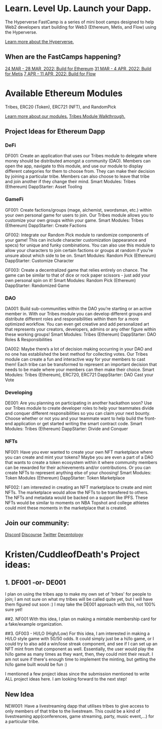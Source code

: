 # Learn. Level Up. Launch your Dapp.

The Hyperverse FastCamp is a series of mini boot camps designed to help Web2 developers start building for Web3 (Ethereum, Metis, and Flow) using the Hyperverse.

[Learn more about the Hyperverse.](https://go.hyperverse.dev/fastcamp/)

## When are the FastCamps happening?

[24 MAR - 28 MAR, 2022: Build for Ethereum](https://q5xg9k10cux.typeform.com/to/oyXFQcoU?typeform-source=go.hyperverse.dev)
[31 MAR - 4 APR, 2022: Build for Metis](https://q5xg9k10cux.typeform.com/to/tEjRsme1?typeform-source=go.hyperverse.dev)
[7 APR - 11 APR, 2022: Build for Flow](https://q5xg9k10cux.typeform.com/to/S7WXUU2Z?typeform-source=go.hyperverse.dev)

# Available Ethereum Modules

Tribes, ERC20 (Token), ERC721 (NFT), and RandomPick

[Learn more about our modules.](https://docs.hyperverse.dev/basics/modules)
[Tribes Module Walkthrough.](https://www.youtube.com/watch?v=UnCNpVR58Fs)

## Project Ideas for Ethereum Dapp

### DeFi

DF001: Create an application that uses our Tribes module to delegate where money should be distributed amongst a community (DAO). Members can open the app, navigate to this module, and use our module to display different categories for them to choose from. They can make their decision by joining a particular tribe. Members can also choose to leave that tribe and join another if they change their mind.
Smart Modules: Tribes (Ethereum)
DappStarter: Asset Tooling

### GameFi

GF001: Create factions/groups (mage, alchemist, swordsman, etc.) within your own personal game for users to join. Our Tribes module allows you to customize your own groups within your game.
Smart Modules: Tribes (Ethereum)
DappStarter: Create Factions

GF002: Integrate our Random Pick module to randomize components of your game! This can include character customization (appearance and specs) for unique and funky combinations. You can also use this module to allow your characters to join certain factions or groups at random if you’re unsure about which side to be on.
Smart Modules: Random Pick (Ethereum)
DappStarter: Customize Character

GF003: Create a decentralized game that relies entirely on chance. The game can be similar to that of dice or rock paper scissors - just add your own personal spin on it!
Smart Modules: Random Pick (Ethereum)
DappStarter: Randomized Game

### DAO

DA001: Build sub-communities within the DAO you’re starting or an active member in. With our Tribes module you can develop different groups and distribute different roles and responsibilities within them for a more optimized workflow. You can even get creative and add personalized art that represents your creators, developers, admins or any other figure within these working groups!
Smart Modules: Tribes (Ethereum)
DappStarter: DAO Roles & Responsibilities

DA002: Maybe there’s a lot of decision making occurring in your DAO and no one has established the best method for collecting votes. Our Tribes module can create a fun and interactive way for your members to cast them! Each tribe can be transformed to represent an important decision that needs to be made where your members can then make their choice.
Smart Modules: Tribes (Ethereum), ERC720, ERC721
DappStarter: DAO Cast your Vote

### Developing

DE001: Are you planning on participating in another hackathon soon? Use our Tribes module to create developer roles to help your teammates divide and conquer different responsibilities so you can claim your next bounty. Choose whether or not you and your teammate want to help build the front-end application or get started writing the smart contract code.
Smart Modules: Tribes (Ethereum)
DappStarter: Divide and Conquer

### NFTs

NF001: Have you ever wanted to create your own NFT marketplace where you can create and mint your tokens? Maybe you are even a part of a DAO that wants to create a token ecosystem within it where community members can be rewarded for their achievements and/or contributions. Or you can create NFTs to represent anything else of your choosing!
Smart Modules: Token Modules (Ethereum)
DappStarter: Token Marketplace

NF002:  I am interested in creating an NFT marketplace to create and mint NFTs.  The marketplace would allow the NFTs to be transfered to others.  The NFTs and metadata would be backed on a support like IPFS.  These NFTs would be similar to moments on NBA Topshot and college athletes could mint these moments in the marketplace that is created.
## Join our community:

[Discord](https://discord.com/invite/uqecGxg)
[Discourse](forum.decentology.com)
[Twitter](www.twitter.com/decentology)
[Decentology](www.decentology.com)

# Kristen/CuddleofDeath's Project ideas:

## 1. DF001 -or- DE001

I plan on using the tribes app to make my own set of 'tribes' for people to join; I am not sure on what my tribes will be called quite yet, but I will have them figured out soon :) I may take the DE001 approach with this, not 100% sure yet!

##2. NF001
With this idea, I plan on making a mintable membership card for a fake/example organization.

##3. GF003 - HI/LO (High/Low)
For this idea, I am interested in making a HI/LO style game with 50/50 odds. It could simply just be a hi/lo game, or I could try to also add a win/lose streak component, and see if I can set up an NFT mint from that component as well. Essentially, the user would play the hi/lo game as many times as they want, then, they could mint their result. I am not sure if there's enough time to implement the minting, but getting the hi/lo game built would be fun :)

I mentioned a few project ideas since the submission mentioned to write ALL project ideas here. I am looking forward to the next step!
## New Idea 
NEW001: Have a livestreaming dapp that utilises tribes to give access to only members of that tribe to the livestream. This could be a kind of livestreaming app(conferences, game streaming, party, music event,...) for a particular tribe.
